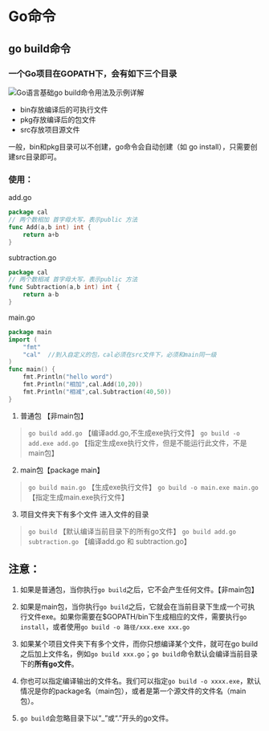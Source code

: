 # Go命令

## go build命令

### 一个Go项目在GOPATH下，会有如下三个目录

![Go语言基础go build命令用法及示例详解](http://www.zzvips.com/uploads/allimg/211208/1-21120Q05004.png)

-  bin存放编译后的可执行文件
-  pkg存放编译后的包文件
-  src存放项目源文件

一般，bin和pkg目录可以不创建，go命令会自动创建（如 go install），只需要创建src目录即可。



### 使用：

add.go

```go
package cal
// 两个数相加 首字母大写，表示public 方法
func Add(a,b int) int {
	return a+b
}
```

subtraction.go

```go
package cal
// 两个数相减 首字母大写，表示public 方法
func Subtraction(a,b int) int {
	return a-b
}
```

main.go

```go
package main
import (
    "fmt"
    "cal"  //到入自定义的包，cal必须在src文件下，必须和main同一级
)
func main() {
    fmt.Println("hello word")
    fmt.Println("相加",cal.Add(10,20))
    fmt.Println("相减",cal.Subtraction(40,50))
}
```

1. 普通包 【非main包】

> `go build add.go` 【编译add.go,不生成exe执行文件】
> `go build -o add.exe add.go` 【指定生成exe执行文件，但是不能运行此文件，不是main包】

2. main包【package main】

> `go build main.go` 【生成exe执行文件】
> `go build -o main.exe main.go` 【指定生成main.exe执行文件】

3. 项目文件夹下有多个文件
   进入文件的目录

> `go build` 【默认编译当前目录下的所有go文件】
> `go build add.go subtraction.go` 【编译add.go 和 subtraction.go】



## 注意：

1. 如果是普通包，当你执行`go build`之后，它不会产生任何文件。【非main包】

2. 如果是main包，当你执行`go build`之后，它就会在当前目录下生成一个可执行文件exe。如果你需要在$GOPATH/bin下生成相应的文件，需要执行`go
   install`，或者使用`go build -o 路径/xxx.exe xxx.go`

3. 如果某个项目文件夹下有多个文件，而你只想编译某个文件，就可在go build之后加上文件名，例如`go build xxx.go`；`go build`命令默认会编译当前目录下的**所有go文件**。

4. 你也可以指定编译输出的文件名。我们可以指定`go build -o xxxx.exe`，默认情况是你的package名（main包），或者是第一个源文件的文件名（main包）。

5. `go build`会忽略目录下以“_”或“.”开头的go文件。
